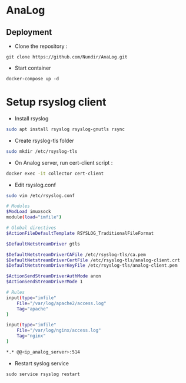 # AnaLog

## Deployment

- Clone the repository :
```
git clone https://github.com/Nundir/AnaLog.git
```

- Start container
```
docker-compose up -d
```

# Setup rsyslog client

- Install rsyslog
```bash
sudo apt install rsyslog rsyslog-gnutls rsync
```

- Create rsyslog-tls folder
```bash
sudo mkdir /etc/rsyslog-tls
```

- On Analog server, run cert-client script :
```bash
docker exec -it collector cert-client
```

- Edit rsyslog.conf
```bash
sudo vim /etc/rsyslog.conf
```

```bash
# Modules
$ModLoad imuxsock
module(load="imfile")

# Global directives
$ActionFileDefaultTemplate RSYSLOG_TraditionalFileFormat

$DefaultNetstreamDriver gtls

$DefaultNetstreamDriverCAFile /etc/rsyslog-tls/ca.pem
$DefaultNetstreamDriverCertFile /etc/rsyslog-tls/analog-client.crt
$DefaultNetstreamDriverKeyFile /etc/rsyslog-tls/analog-client.pem

$ActionSendStreamDriverAuthMode anon
$ActionSendStreamDriverMode 1

# Rules
input(type="imfile"
    File="/var/log/apache2/access.log"
    Tag="apache"
)

input(type="imfile"
    File="/var/log/nginx/access.log"
    Tag="nginx"
)

*.* @@<ip_analog_server>:514

```

- Restart syslog service
```
sudo service rsyslog restart
```
